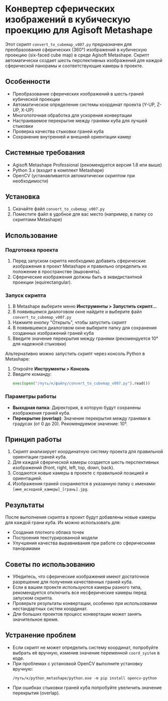 # Конвертер сферических изображений в кубическую проекцию для Agisoft Metashape

Этот скрипт `convert_to_cubemap_v007.py` предназначен для преобразования сферических (360°) изображений в кубическую проекцию (six-faced cube map) в среде Agisoft Metashape. Скрипт автоматически создает шесть перспективных изображений для каждой сферической панорамы и соответствующие камеры в проекте.

## Особенности

- Преобразование сферических изображений в шесть граней кубической проекции
- Автоматическое определение системы координат проекта (Y-UP, Z-UP, X-UP)
- Многопоточная обработка для ускорения конвертации
- Настраиваемое перекрытие между гранями куба для лучшей стыковки
- Проверка качества стыковки граней куба
- Сохранение внутренней и внешней ориентации камер

## Системные требования

- Agisoft Metashape Professional (рекомендуется версия 1.8 или выше)
- Python 3.x (входит в комплект Metashape)
- OpenCV (устанавливается автоматически скриптом при необходимости)

## Установка

1. Скачайте файл `convert_to_cubemap_v007.py`
2. Поместите файл в удобное для вас место (например, в папку со скриптами Metashape)

## Использование

### Подготовка проекта

1. Перед запуском скрипта необходимо добавить сферические изображения в проект Metashape и правильно определить их положение в пространстве (выровнять).
2. Сферические изображения должны быть в эквидистантной проекции (equirectangular).

### Запуск скрипта

1. В Metashape выберите меню **Инструменты > Запустить скрипт...**
2. В появившемся диалоговом окне найдите и выберите файл `convert_to_cubemap_v007.py`
3. Нажмите кнопку "Открыть", чтобы запустить скрипт
4. В появившемся диалоговом окне выберите папку для сохранения созданных изображений граней куба
5. Введите значение перекрытия между гранями (рекомендуется 10° для надежной стыковки)

Альтернативно можно запустить скрипт через консоль Python в Metashape:
1. Откройте **Инструменты > Консоль**  
2. Введите команду:
   ```python
   exec(open("/путь/к/файлу/convert_to_cubemap_v007.py").read())
   ```

### Параметры работы

- **Выходная папка**: Директория, в которую будут сохранены изображения граней куба.
- **Перекрытие (overlap)**: Значение перекрытия между гранями в градусах (от 0 до 20). Рекомендуемое значение: 10°.

## Принцип работы

1. Скрипт анализирует координатную систему проекта для правильной ориентации граней куба.
2. Для каждой сферической камеры создается шесть перспективных изображений (front, right, left, top, down, back).
3. Создаются новые камеры в проекте с правильной позицией и ориентацией.
4. Изображения граней сохраняются в указанную папку с именами: `[имя_исходной_камеры]_[грань].jpg`.

## Результаты

После выполнения скрипта в проект будут добавлены новые камеры для каждой грани куба. Их можно использовать для:

- Создания плотного облака точек
- Построения текстурированной модели
- Улучшения качества выравнивания при работе со сферическими панорамами

## Советы по использованию

- Убедитесь, что сферические изображения имеют достаточное разрешение для получения качественных граней куба.
- Если в вашем проекте используются камеры разного типа, рекомендуется отключить все несферические камеры перед запуском скрипта.
- Проверьте результаты конвертации, особенно при использовании нестандартных систем координат.
- Для больших проектов процесс конвертации может занять значительное время.

## Устранение проблем

- Если скрипт не может определить систему координат, попробуйте выбрать её вручную, изменив значение переменной `coord_system` в коде.
- При проблемах с установкой OpenCV выполните установку вручную:
  ```
  /путь/к/python_metashape/python.exe -m pip install opencv-python
  ```
- При ошибках стыковки граней куба попробуйте увеличить значение перекрытия (overlap).
